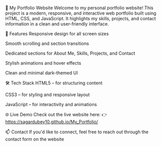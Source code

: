 💼 My Portfolio Website
Welcome to my personal portfolio website! This project is a modern, responsive, and interactive web portfolio built using HTML, CSS, and JavaScript. It highlights my skills, projects, and contact information in a clean and user-friendly interface.

🚀 Features
Responsive design for all screen sizes

Smooth scrolling and section transitions

Dedicated sections for About Me, Skills, Projects, and Contact

Stylish animations and hover effects

Clean and minimal dark-themed UI

🛠️ Tech Stack
HTML5 – for structuring content

CSS3 – for styling and responsive layout

JavaScript – for interactivity and animations

🌐 Live Demo
Check out the live website here:
👉 https://sagardubey10.github.io/My_Portfolio/

📫 Contact
If you'd like to connect, feel free to reach out through the contact form on the website
